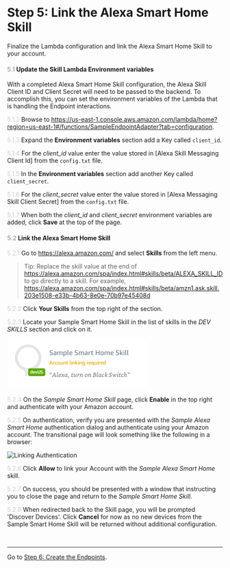 # Step 5: Link the Alexa Smart Home Skill
Finalize the Lambda configuration and link the Alexa Smart Home Skill to your account.

#### <span style="color:#aaa">5.1</span> Update the Skill Lambda Environment variables
With a completed Alexa Smart Home Skill configuration, the Alexa Skill Client ID and Client Secret will need to be passed to the backend. To accomplish this, you can set the environment variables of the Lambda that is handling the Endpoint interactions.

<span style="color:#ccc">5.1.2</span> Browse to https://us-east-1.console.aws.amazon.com/lambda/home?region=us-east-1#/functions/SampleEndpointAdapter?tab=configuration.

<span style="color:#ccc">5.1.3</span> Expand the **Environment variables** section add a Key called `client_id`.

<span style="color:#ccc">5.1.4</span> For the _client\_id_ value enter the value stored in [Alexa Skill Messaging Client Id] from the `config.txt` file.

<span style="color:#ccc">5.1.5</span> In the **Environment variables** section add another Key called `client_secret`.

<span style="color:#ccc">5.1.6</span> For the _client\_secret_ value enter the value stored in [Alexa Messaging Skill Client Secret] from the `config.txt` file.

<span style="color:#ccc">5.1.7</span> When both the _client\_id_ and _client\_secret_ environment variables are added, click **Save** at the top of the page.

#### <span style="color:#aaa">5.2</span> Link the Alexa Smart Home Skill

<span style="color:#ccc">5.2.1</span> Go to https://alexa.amazon.com/ and select **Skills** from the left menu.

> Tip: Replace the skill value at the end of https://alexa.amazon.com/spa/index.html#skills/beta/ALEXA_SKILL_ID to go directly to a skill.
> For example, https://alexa.amazon.com/spa/index.html#skills/beta/amzn1.ask.skill.203e1508-e33b-4b63-8e0e-70b97e45408d


<span style="color:#ccc">5.2.2</span> Click **Your Skills** from the top right of the section.

<span style="color:#ccc">5.2.3</span> Locate your Sample Smart Home Skill in the list of skills in the _DEV SKILLS_ section and click on it.

![Smart Home Skill Example](img/5.2.3-smart-home-skill.png "Smart Home Skill Example")

<span style="color:#ccc">5.2.4</span> On the _Sample Smart Home Skill_ page, click **Enable** in the top right and authenticate with your Amazon account.

<span style="color:#ccc">5.2.5</span> On authentication, verify you are presented with the _Sample Alexa Smart Home_ authentication dialog and authenticate using your Amazon account. The transitional page will look something like the following in a browser:

![Linking Authentication](img/5.2.5-linking-dialog.png "Linking Authentication")

<span style="color:#ccc">5.2.6</span> Click **Allow** to link your Account with the _Sample Alexa Smart Home_ skill.

<span style="color:#ccc">5.2.7</span> On success, you should be presented with a window that instructing you to close the page and return to the _Sample Smart Home Skill_.

<span style="color:#ccc">5.2.8</span> When redirected back to the Skill page, you will be prompted 'Discover Devices'. Click **Cancel**  for now as no new devices from the Sample Smart Home Skill will be returned without additional configuration.

<br>

____
Go to [Step 6: Create the Endpoints](006-setup-create-endpoints.md).
